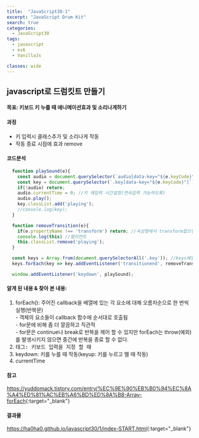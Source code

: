 ```yaml
---
title:  "JavaScript30-1"
excerpt: "JavaScript Drum Kit"
search: true
categories:
  - JavaScript30
tags:
  - javascript
  - es6
  - VanillaJs

classes: wide
---
```


## javascript로 드럼킷트 만들기

#### 목표: 키보드 키 누를 때 에니메이션효과 및 소리나게하기 

#### 과정
  - 키 입력시 클래스추가 및 소리나게 작동
  - 작동 종료 시점에 효과 remove

#### 코드분석

```javascript
  function playSound(e){
    const audio = document.querySelector(`audio[data-key="${e.keyCode}"]`);
    const key = document.querySelector(`.key[data-key="${e.keyCode}"]`);
    if(!audio) return;
    audio.currentTime = 0; //키 재입력 시간설정(연속입력 가능하도록)
    audio.play();
    key.classList.add('playing');
    //console.log(key); 
  }

  function removeTransition(e){
    if(e.propertyName !== 'transform') return; //속성명에서 transform없으면 return
    console.log(this) //엘리먼트
    this.classList.remove('playing');
  }

  const keys = Array.from(document.querySelectorAll('.key')); //keys배열에 담고
  keys.forEach(key => key.addEventListener('transitionend', removeTransition)); //반복자 forEach사용해서 실행

  window.addEventListener('keydown', playSound);
```


#### 알게 된 내용 & 찾아 본 내용: 
  1. forEach(): 주어진 callback을 배열에 있는 각 요소에 대해 오름차순으로 한 번씩 실행(반복문)<br>
    - 객체의 요소들이 callback 함수에 순서대로 호출됨<br>
    - for문에 비해 좀 더 깔끔하고 직관적<br>
    - for문은 continue나 break로 반복을 제어 할 수 있지만 forEach는 throw(예외)를 발생시키지 않으면 중간에 반복을 종료 할 수 없다.<br>
  2. <kbd> 태그: 키보드 입력을 지정 할 때<br>
  3. keydown: 키를 누를 때 작동(keyup: 키를 누르고 뗄 때 작동)<br>
  4. currentTime 

#### 참고
<https://yuddomack.tistory.com/entry/%EC%9E%90%EB%B0%94%EC%8A%A4%ED%81%AC%EB%A6%BD%ED%8A%B8-Array-forEach>{:target="_blank"}

#### 결과물
<https://ha0ha0.github.io/javascript30/1/index-START.html>{:target="_blank"}
